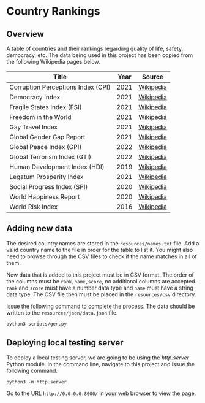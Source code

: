 # Country Rankings

## Overview

A table of countries and their rankings regarding quality of life, safety, democracy, etc. The data being used in this project has been copied from the following Wikipedia pages below.

| Title | Year | Source |
| --- | --- | --- |
| Corruption Perceptions Index (CPI) | 2021 | [Wikipedia](https://en.wikipedia.org/wiki/Corruption_Perceptions_Index#2012%E2%80%932021) |
| Democracy Index | 2021 | [Wikipedia](https://en.wikipedia.org/wiki/Democracy_Index#By_country) |
| Fragile States Index (FSI) | 2021 | [Wikipedia](https://en.wikipedia.org/wiki/List_of_countries_by_Fragile_States_Index#Fragile_States_Index_2021) |
| Freedom in the World | 2021 | [Wikipedia](https://en.wikipedia.org/wiki/Freedom_in_the_World#World) |
| Gay Travel Index | 2021 | [Wikipedia](https://en.wikipedia.org/wiki/Gay-friendly#World) |
| Global Gender Gap Report | 2021 | [Wikipedia](https://en.wikipedia.org/wiki/Global_Gender_Gap_Report#WEF_Global_Gender_Gap_Index_rankings) |
| Global Peace Index (GPI) | 2022 | [Wikipedia](https://en.wikipedia.org/wiki/Global_Peace_Index#Global_Peace_Index_2022_ranking) |
| Global Terrorism Index (GTI) | 2022 | [Wikipedia](https://en.wikipedia.org/wiki/Global_Terrorism_Index#By_country) |
| Human Development Index (HDI) | 2019 | [Wikipedia](https://en.wikipedia.org/wiki/List_of_countries_by_Human_Development_Index#Nations) |
| Legatum Prosperity Index | 2021 | [Wikipedia](https://en.wikipedia.org/wiki/Legatum_Prosperity_Index#2021[2]) |
| Social Progress Index (SPI) | 2020 | [Wikipedia](https://en.wikipedia.org/wiki/Social_Progress_Index#2020_rankings_and_scores_by_country) |
| World Happiness Report | 2020 | [Wikipedia](https://en.wikipedia.org/wiki/World_Happiness_Report#2020_report) |
| World Risk Index | 2016 | [Wikipedia](https://en.wikipedia.org/wiki/List_of_countries_by_natural_disaster_risk#Rankings) |

## Adding new data

The desired country names are stored in the `resources/names.txt` file. Add a valid country name to the file in order for the table to list it. You might also need to browse through the CSV files to check if the name matches in all of them.

New data that is added to this project must be in CSV format. The order of the columns must be `rank,name,score`, no additional columns are accepted. `rank` and `score` must have a number data type and `name` must have a string data type. The CSV file then must be placed in the `resources/csv` directory.

Issue the following command to complete the process. The data should be written to the `resources/json/data.json` file.

```
python3 scripts/gen.py
```

## Deploying local testing server

To deploy a local testing server, we are going to be using the _http.server_ Python module. In the command line, navigate to this project and issue the following command.

```
python3 -m http.server
```

Go to the URL `http://0.0.0.0:8000/` in your web browser to view the page.
